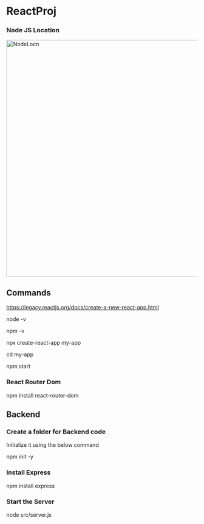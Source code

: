# ReactProj

<h3> Node JS Location </h3>

<img width="623" alt="NodeLocn" src="https://user-images.githubusercontent.com/33363003/230944300-0ae567d7-c6b7-47ef-b7c3-7ff90d89f06c.png">


<h2>Commands </h2>

https://legacy.reactjs.org/docs/create-a-new-react-app.html

node -v

npm -v

npx create-react-app my-app

cd my-app

npm start

<h3>React Router Dom</h3>

npm install react-router-dom

<h2> Backend </h2>

<h3>Create a folder for Backend code</h3>

Initialize it using the below command

npm init -y

<h3>Install Express</h3>
npm install express

<h3>Start the Server</h3>
node src/server.js




